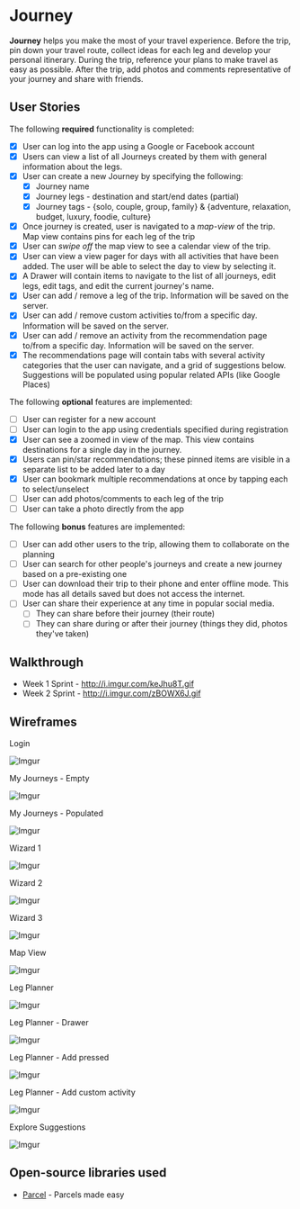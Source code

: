 # Journey
**Journey** helps you make the most of your travel experience. Before the trip, pin down your travel route, collect ideas for each leg and develop your personal itinerary. During the trip, reference your plans to make travel as easy as possible. After the trip, add photos and comments representative of your journey and share with friends.

## User Stories

The following **required** functionality is completed:

* [X] User can log into the app using a Google or Facebook account
* [X] Users can view a list of all Journeys created by them with general information about the legs.
* [X] User can create a new Journey by specifying the following:
   * [X] Journey name
   * [X] Journey legs - destination and start/end dates (partial)
   * [X] Journey tags - {solo, couple, group, family} & {adventure, relaxation, budget, luxury, foodie, culture}
* [X] Once journey is created, user is navigated to a *map-view* of the trip. Map view contains pins for each leg of the trip
* [X] User can *swipe off* the map view to see a calendar view of the trip.
* [X] User can view a view pager for days with all activities that have been added. The user will be able to select the day to view by selecting it.
* [X] A Drawer will contain items to navigate to the list of all journeys, edit legs, edit tags, and edit the current journey's name.
* [X] User can add / remove a leg of the trip. Information will be saved on the server.
* [X] User can add / remove custom activities to/from a specific day. Information will be saved on the server.
* [X] User can add / remove an activity from the recommendation page to/from a specific day. Information will be saved on the server.
* [X] The recommendations page will contain tabs with several activity categories that the user can navigate, and a grid of suggestions below. Suggestions will be populated using popular related APIs (like Google Places)

The following **optional** features are implemented:

* [ ] User can register for a new account
* [ ] User can login to the app using credentials specified during registration
* [X] User can see a zoomed in view of the map. This view contains destinations for a single day in the journey.
* [X] Users can pin/star recommendations; these pinned items are visible in a separate list to be added later to a day
* [X] User can bookmark multiple recommendations at once by tapping each to select/unselect
* [ ] User can add photos/comments to each leg of the trip
* [ ] User can take a photo directly from the app

The following **bonus** features are implemented:

* [ ] User can add other users to the trip, allowing them to collaborate on the planning
* [ ] User can search for other people's journeys and create a new journey based on a pre-existing one
* [ ] User can download their trip to their phone and enter offline mode. This mode has all details saved but does not access the internet.
* [ ] User can share their experience at any time in popular social media. 
  * [ ] They can share before their journey (their route)
  * [ ] They can share during or after their journey (things they did, photos they've taken)

## Walkthrough

* Week 1 Sprint - http://i.imgur.com/keJhu8T.gif
* Week 2 Sprint - http://i.imgur.com/zBOWX6J.gif

## Wireframes

Login 

![Imgur](http://i.imgur.com/AVQKwzo.jpg)

My Journeys - Empty

![Imgur](http://i.imgur.com/UhweanV.jpg)

My Journeys - Populated

![Imgur](http://i.imgur.com/mOY6FiU.jpg)

Wizard 1

![Imgur](http://i.imgur.com/cvW9ltR.jpg)

Wizard 2

![Imgur](http://i.imgur.com/RshVnN6.jpg)

Wizard 3

![Imgur](http://i.imgur.com/oExqX30.jpg)

Map View

![Imgur](http://i.imgur.com/kzjUc0j.jpg)

Leg Planner

![Imgur](http://i.imgur.com/UC42pRN.jpg)

Leg Planner - Drawer

![Imgur](http://i.imgur.com/RTXAC4x.jpg)

Leg Planner - Add pressed

![Imgur](http://i.imgur.com/yb0tipe.jpg)

Leg Planner - Add custom activity

![Imgur](http://i.imgur.com/uJzsUs2.jpg)

Explore Suggestions

![Imgur](http://i.imgur.com/ZNfe8pI.jpg)


## Open-source libraries used

- [Parcel](https://github.com/johncarl81/parceler) - Parcels made easy
